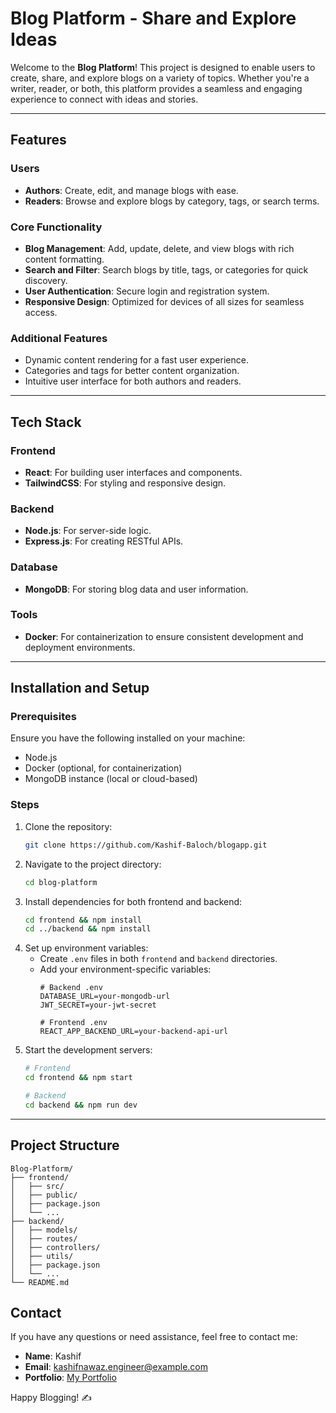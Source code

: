 # Blog Platform - Share and Explore Ideas

Welcome to the **Blog Platform**! This project is designed to enable users to create, share, and explore blogs 
on a variety of topics. Whether you're a writer, reader, or both, this platform provides a seamless
and engaging experience to connect with ideas and stories.

---

## Features

### Users
- **Authors**: Create, edit, and manage blogs with ease.
- **Readers**: Browse and explore blogs by category, tags, or search terms.

### Core Functionality
- **Blog Management**: Add, update, delete, and view blogs with rich content formatting.
- **Search and Filter**: Search blogs by title, tags, or categories for quick discovery.
- **User Authentication**: Secure login and registration system.
- **Responsive Design**: Optimized for devices of all sizes for seamless access.

### Additional Features
- Dynamic content rendering for a fast user experience.
- Categories and tags for better content organization.
- Intuitive user interface for both authors and readers.

---

## Tech Stack

### Frontend
- **React**: For building user interfaces and components.
- **TailwindCSS**: For styling and responsive design.

### Backend
- **Node.js**: For server-side logic.
- **Express.js**: For creating RESTful APIs.

### Database
- **MongoDB**: For storing blog data and user information.

### Tools
- **Docker**: For containerization to ensure consistent development and deployment environments.

---

## Installation and Setup

### Prerequisites
Ensure you have the following installed on your machine:
- Node.js
- Docker (optional, for containerization)
- MongoDB instance (local or cloud-based)

### Steps
1. Clone the repository:
   ```bash
   git clone https://github.com/Kashif-Baloch/blogapp.git
   ```
2. Navigate to the project directory:
   ```bash
   cd blog-platform
   ```
3. Install dependencies for both frontend and backend:
   ```bash
   cd frontend && npm install
   cd ../backend && npm install
   ```
4. Set up environment variables:
   - Create `.env` files in both `frontend` and `backend` directories.
   - Add your environment-specific variables:
     ```env
     # Backend .env
     DATABASE_URL=your-mongodb-url
     JWT_SECRET=your-jwt-secret

     # Frontend .env
     REACT_APP_BACKEND_URL=your-backend-api-url
     ```
5. Start the development servers:
   ```bash
   # Frontend
   cd frontend && npm start

   # Backend
   cd backend && npm run dev
   ```

---

## Project Structure

```
Blog-Platform/
├── frontend/
│   ├── src/
│   ├── public/
│   ├── package.json
│   └── ...
├── backend/
│   ├── models/
│   ├── routes/
│   ├── controllers/
│   ├── utils/
│   ├── package.json
│   └── ...
└── README.md
```

## Contact

If you have any questions or need assistance, feel free to contact me:
- **Name**: Kashif
- **Email**: kashifnawaz.engineer@example.com
- **Portfolio**: [My Portfolio](https://kashif-baloch.vercel.app/)

Happy Blogging! ✍️
